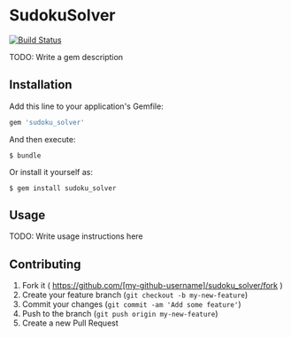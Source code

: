 # SudokuSolver
[![Build Status](https://travis-ci.org/RubyQuarry/sudoku_solver.svg?branch=master)](https://travis-ci.org/RubyQuarry/sudoku_solver)

TODO: Write a gem description

## Installation

Add this line to your application's Gemfile:

```ruby
gem 'sudoku_solver'
```

And then execute:

    $ bundle

Or install it yourself as:

    $ gem install sudoku_solver

## Usage

TODO: Write usage instructions here

## Contributing

1. Fork it ( https://github.com/[my-github-username]/sudoku_solver/fork )
2. Create your feature branch (`git checkout -b my-new-feature`)
3. Commit your changes (`git commit -am 'Add some feature'`)
4. Push to the branch (`git push origin my-new-feature`)
5. Create a new Pull Request
